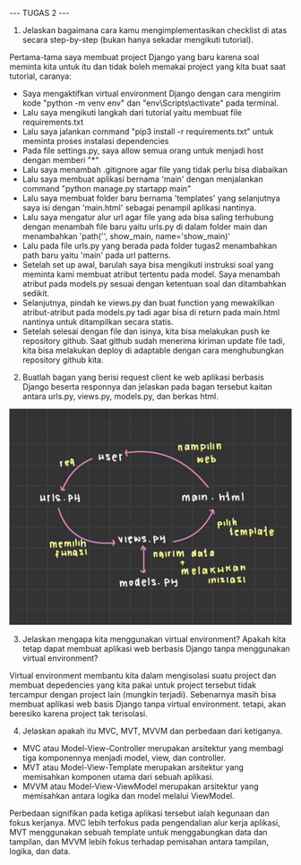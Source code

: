 --- TUGAS 2 ---

1. Jelaskan bagaimana cara kamu mengimplementasikan checklist di atas secara step-by-step (bukan hanya sekadar mengikuti tutorial).

Pertama-tama saya membuat project Django yang baru karena soal meminta kita untuk itu dan tidak boleh memakai project yang kita buat saat tutorial, caranya:
- Saya mengaktifkan virtual environment Django dengan cara mengirim kode "python -m venv env" dan "env\Scripts\activate" pada terminal.
- Lalu saya mengikuti langkah dari tutorial yaitu membuat file requirements.txt 
- Lalu saya jalankan command "pip3 install -r requirements.txt" untuk meminta proses instalasi dependencies 
- Pada file settings.py, saya allow semua orang untuk menjadi host dengan memberi "*"
- Lalu saya menambah .gitignore agar file yang tidak perlu bisa diabaikan
- Lalu saya membuat aplikasi bernama 'main' dengan menjalankan command "python manage.py startapp main"
- Lalu saya membuat folder baru bernama 'templates' yang selanjutnya saya isi dengan 'main.html' sebagai penampil aplikasi nantinya.
- Lalu saya mengatur alur url agar file yang ada bisa saling terhubung dengan menambah file baru yaitu urls.py di dalam folder main dan menambahkan 'path('', show_main, name='show_main)'
- Lalu pada file urls.py yang berada pada folder tugas2 menambahkan path baru yaitu 'main' pada url patterns.
- Setelah set up awal, barulah saya bisa mengikuti instruksi soal yang meminta kami membuat atribut tertentu pada model. Saya menambah atribut pada models.py sesuai dengan ketentuan soal dan ditambahkan sedikit.
- Selanjutnya, pindah ke views.py dan buat function yang mewakilkan atribut-atribut pada models.py tadi agar bisa di return pada main.html nantinya untuk ditampilkan secara statis.
- Setelah selesai dengan file dan isinya, kita bisa melakukan push ke repository github.
Saat github sudah menerima kiriman update file tadi, kita bisa melakukan deploy di adaptable dengan cara menghubungkan repository github kita.

2. Buatlah bagan yang berisi request client ke web aplikasi berbasis Django beserta responnya dan jelaskan pada bagan tersebut kaitan antara urls.py, views.py, models.py, dan berkas html.
<img src="/no2//bagan.jpg">

3. Jelaskan mengapa kita menggunakan virtual environment? Apakah kita tetap dapat membuat aplikasi web berbasis Django tanpa menggunakan virtual environment?

Virtual environment membantu kita dalam mengisolasi suatu project dan membuat depedencies yang kita pakai untuk project tersebut tidak tercampur dengan project lain (mungkin terjadi). Sebenarnya masih bisa membuat aplikasi web basis Django tanpa virtual environment. tetapi, akan beresiko karena project tak terisolasi.

4. Jelaskan apakah itu MVC, MVT, MVVM dan perbedaan dari ketiganya. 

- MVC atau Model-View-Controller merupakan arsitektur yang membagi tiga komponennya menjadi model, view, dan controller.
- MVT atau Model-View-Template merupakan arsitektur yang memisahkan komponen utama dari sebuah aplikasi.
- MVVM atau Model-View-ViewModel merupakan arsitektur yang memisahkan antara logika dan model melalui ViewModel.

Perbedaan signifikan pada ketiga aplikasi tersebut ialah kegunaan dan fokus kerjanya. MVC lebih terfokus pada pengendalian alur kerja aplikasi, MVT menggunakan sebuah template untuk menggabungkan data dan tampilan, dan MVVM lebih fokus terhadap pemisahan antara tampilan, logika, dan data.